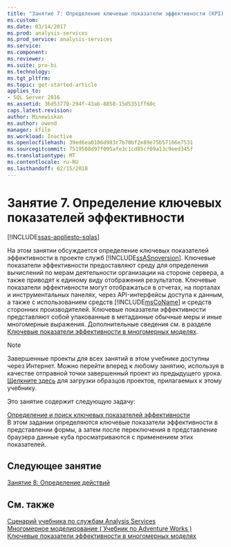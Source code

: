 ```yaml
---
title: "Занятие 7: Определение ключевые показатели эффективности (KPI) | Документы Microsoft"
ms.custom: 
ms.date: 03/14/2017
ms.prod: analysis-services
ms.prod_service: analysis-services
ms.service: 
ms.component: 
ms.reviewer: 
ms.suite: pro-bi
ms.technology: 
ms.tgt_pltfrm: 
ms.topic: get-started-article
applies_to:
- SQL Server 2016
ms.assetid: 36d53770-294f-43ab-8850-15d5351ff60c
caps.latest.revision: 
author: Minewiskan
ms.author: owend
manager: kfile
ms.workload: Inactive
ms.openlocfilehash: 39ed6ea0106d983c7b70bf2e89e75b57166e7531
ms.sourcegitcommit: 7519508d97f095afe3c1cd85cf09a13c9eed345f
ms.translationtype: MT
ms.contentlocale: ru-RU
ms.lasthandoff: 02/15/2018
---
```

# <a name="lesson-7-defining-key-performance-indicators-kpis"></a>Занятие 7. Определение ключевых показателей эффективности
[!INCLUDE[ssas-appliesto-sqlas](../includes/ssas-appliesto-sqlas.md)]

На этом занятии обсуждается определение ключевых показателей эффективности в проекте служб [!INCLUDE[ssASnoversion](../includes/ssasnoversion-md.md)]. Ключевые показатели эффективности предоставляют среду для определения вычислений по мерам деятельности организации на стороне сервера, а также приводят к единому виду отображения результатов. Ключевые показатели эффективности могут отображаться в отчетах, на порталах и инструментальных панелях, через API-интерфейсы доступа к данным, а также с использованием средств [!INCLUDE[msCoName](../includes/msconame-md.md)] и средств сторонних производителей. Ключевые показатели эффективности представляют собой упакованные в метаданные обычные меры и иные многомерные выражения. Дополнительные сведения см. в разделе [Ключевые показатели эффективности в многомерных моделях](../analysis-services/multidimensional-models/key-performance-indicators-kpis-in-multidimensional-models.md).  
  
> [!NOTE]  
> Завершенные проекты для всех занятий в этом учебнике доступны через Интернет. Можно перейти вперед к любому занятию, используя в качестве отправной точки завершенный проект из предыдущего урока. [Щелкните здесь](http://go.microsoft.com/fwlink/?LinkID=221866) для загрузки образцов проектов, прилагаемых к этому учебнику.  
  
Это занятие содержит следующую задачу:  
  
[Определение и поиск ключевых показателей эффективности](../analysis-services/lesson-7-1-defining-and-browsing-kpis.md)  
В этом задании определяются ключевые показатели эффективности в представлении формы, а затем после переключения в представление браузера данные куба просматриваются с применением этих показателей.  
  
## <a name="next-lesson"></a>Следующее занятие  
[Занятие 8: Определение действий](../analysis-services/lesson-8-defining-actions.md)  
  
## <a name="see-also"></a>См. также  
[Сценарий учебника по службам Analysis Services](../analysis-services/analysis-services-tutorial-scenario.md)  
[Многомерное моделирование &#40; Учебник по Adventure Works &#41;](../analysis-services/multidimensional-modeling-adventure-works-tutorial.md)  
[Ключевые показатели эффективности в многомерных моделях](../analysis-services/multidimensional-models/key-performance-indicators-kpis-in-multidimensional-models.md)  
  
  
  
